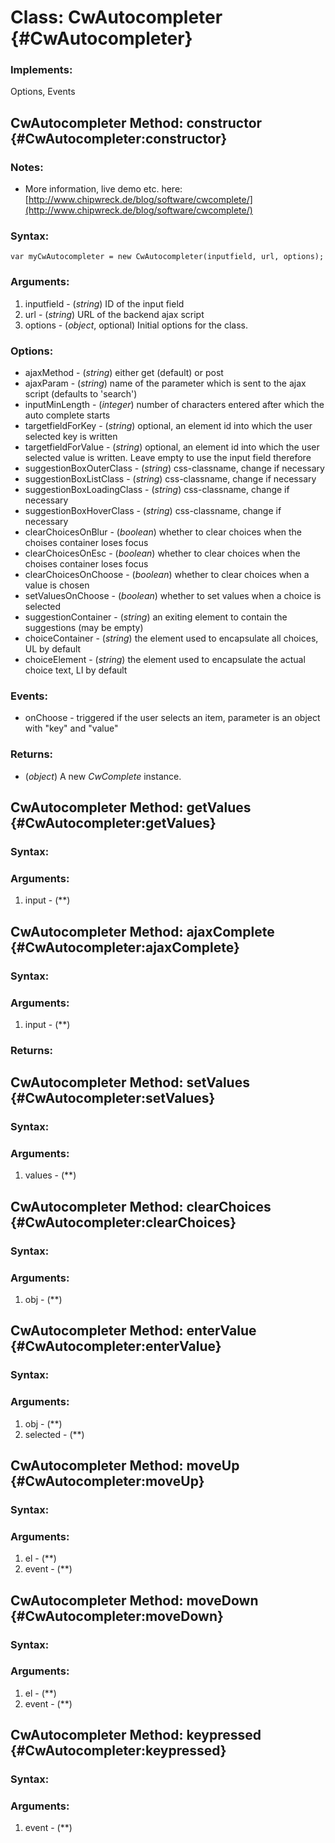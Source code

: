 Class: CwAutocompleter {#CwAutocompleter}
=========================================



### Implements:

Options, Events




CwAutocompleter Method: constructor {#CwAutocompleter:constructor}
-------------------------------------------------------------------

### Notes:

- More information, live demo etc. here: [http://www.chipwreck.de/blog/software/cwcomplete/](http://www.chipwreck.de/blog/software/cwcomplete/) 


### Syntax:

	var myCwAutocompleter = new CwAutocompleter(inputfield, url, options);

### Arguments:

1. inputfield - (*string*) ID of the input field
2. url - (*string*) URL of the backend ajax script
3. options - (*object*, optional) Initial options for the class.

### Options:

* ajaxMethod - (*string*) either get (default) or post
* ajaxParam - (*string*) name of the parameter which is sent to the ajax script (defaults to 'search')
* inputMinLength - (*integer*) number of characters entered after which the auto complete starts
* targetfieldForKey - (*string*) optional, an element id into which the user selected key is written
* targetfieldForValue - (*string*) optional, an element id into which the user selected value is written. Leave empty to use the input field therefore
* suggestionBoxOuterClass - (*string*) css-classname, change if necessary
* suggestionBoxListClass - (*string*) css-classname, change if necessary
* suggestionBoxLoadingClass - (*string*) css-classname, change if necessary
* suggestionBoxHoverClass - (*string*) css-classname, change if necessary
* clearChoicesOnBlur - (*boolean*) whether to clear choices when the choises container loses focus
* clearChoicesOnEsc - (*boolean*) whether to clear choices when the choises container loses focus
* clearChoicesOnChoose - (*boolean*) whether to clear choices when a value is chosen
* setValuesOnChoose - (*boolean*) whether to set values when a choice is selected
* suggestionContainer - (*string*) an exiting element to contain the suggestions (may be empty)
* choiceContainer - (*string*) the element used to encapsulate all choices, UL by default
* choiceElement - (*string*) the element used to encapsulate the actual choice text, LI by default

### Events:

* onChoose - triggered if the user selects an item, parameter is an object with "key" and "value"

### Returns:

* (*object*) A new *CwComplete* instance.






CwAutocompleter Method: getValues {#CwAutocompleter:getValues}
---------------------------------------------------------------


### Syntax:



### Arguments:

1. input - (**)


CwAutocompleter Method: ajaxComplete {#CwAutocompleter:ajaxComplete}
---------------------------------------------------------------------


### Syntax:



### Arguments:

1. input - (**)

### Returns:





CwAutocompleter Method: setValues {#CwAutocompleter:setValues}
---------------------------------------------------------------


### Syntax:



### Arguments:

1. values - (**)


CwAutocompleter Method: clearChoices {#CwAutocompleter:clearChoices}
---------------------------------------------------------------------


### Syntax:



### Arguments:

1. obj - (**)


CwAutocompleter Method: enterValue {#CwAutocompleter:enterValue}
-----------------------------------------------------------------


### Syntax:



### Arguments:

1. obj - (**)
2. selected - (**)


CwAutocompleter Method: moveUp {#CwAutocompleter:moveUp}
---------------------------------------------------------


### Syntax:



### Arguments:

1. el - (**)
2. event - (**)


CwAutocompleter Method: moveDown {#CwAutocompleter:moveDown}
-------------------------------------------------------------


### Syntax:



### Arguments:

1. el - (**)
2. event - (**)


CwAutocompleter Method: keypressed {#CwAutocompleter:keypressed}
-----------------------------------------------------------------


### Syntax:



### Arguments:

1. event - (**)

